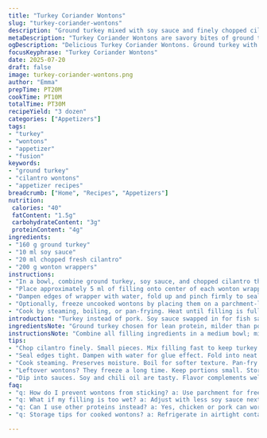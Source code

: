 ```yaml
---
title: "Turkey Coriander Wontons"
slug: "turkey-coriander-wontons"
description: "Ground turkey mixed with soy sauce and finely chopped cilantro forms the filling, wrapped in wonton skins. Each wonton is sealed by moistening the edges, then pinched closed. Can freeze before cooking by first flash-freezing on parchment, then storing in a freezer bag for up to three months. Ready in around 30 minutes total, yields about three dozen. A twist swaps out fish sauce for soy sauce and coriander for cilantro, adding a subtle fresh flavor with a hint of umami. Baking or steaming options possible but frying common."
metaDescription: "Turkey Coriander Wontons are savory bites of ground turkey with a fresh kick of cilantro. Perfect for parties or freezing for later."
ogDescription: "Delicious Turkey Coriander Wontons. Ground turkey with fresh cilantro wrapped in tender skins. A flavor-packed treat for gatherings or snacking."
focusKeyphrase: "Turkey Coriander Wontons"
date: 2025-07-20
draft: false
image: turkey-coriander-wontons.png
author: "Emma"
prepTime: PT20M
cookTime: PT10M
totalTime: PT30M
recipeYield: "3 dozen"
categories: ["Appetizers"]
tags:
- "turkey"
- "wontons"
- "appetizer"
- "fusion"
keywords:
- "ground turkey"
- "cilantro wontons"
- "appetizer recipes"
breadcrumb: ["Home", "Recipes", "Appetizers"]
nutrition: 
 calories: "40"
 fatContent: "1.5g"
 carbohydrateContent: "3g"
 proteinContent: "4g"
ingredients:
- "160 g ground turkey"
- "10 ml soy sauce"
- "20 ml chopped fresh cilantro"
- "200 g wonton wrappers"
instructions:
- "In a bowl, combine ground turkey, soy sauce, and chopped cilantro thoroughly."
- "Place approximately 5 ml of filling onto center of each wonton wrapper."
- "Dampen edges of wrapper with water, fold up and pinch firmly to seal into small bundles."
- "Optionally, freeze uncooked wontons by placing them on a parchment-lined tray until solid, then transferring to airtight freezer bag. Store up to 3 months."
- "Cook by steaming, boiling, or pan-frying. Heat until filling is fully cooked and wrappers slightly translucent or crisped, about 5-10 minutes depending on method."
introduction: "Turkey instead of pork. Soy sauce swapped in for fish sauce—less pungent but salty umami packed. Fresh cilantro chopped fine. The filling. Wontons — small, delicate pockets waiting for stuffing. Skinny wrappers folded like tiny purses. Sometimes frozen for later—keeping shape then tossing into hot water or oil, quick cooking. About thirty minutes total. Not many steps—a handful really. It’s about the pinch. Seal tight or lose the juice inside. Mix it all fast; don’t overwork. Turkey holds moisture. Soft, with a subtle herb lift. Cilantro instead of coriander — brighter, sharper notes. Soy sauce darkens, deeper than fish sauce’s funk. A little change, but notable. Little bundles, bringing layers of flavor in one bite. Minimal fuss, max taste. Probably steamed or fried. Or boiled in broth, if you like. Crunch or tender. Quick snacks or starters. Usually three dozen. Enough to share. Or not."
ingredientsNote: "Ground turkey chosen for lean protein, milder than pork, less greasy. Soy sauce offering salty richness but less fishy compared to fish sauce, suitable for milder palettes. Cilantro swapped in place of coriander leaves for a fresher, more citrusy flavor, slightly brighter. Wonton wrappers thinner, pliable, easy to fill and seal. Precise measurements balance moisture and taste—too wet filling leaks. Chopping herbs finely ensures even distribution; large pieces disrupt texture. The filling stays cohesive but tender. Wrapper quantity adjusted based on size—slightly smaller wrappers reduce filling needed, creating bite-sized morsels. This combo yields about three dozen—good for gatherings or freezing singles. Freezing process critical to prevent sticking: place on parchment sheet first, thaw fully before cooking or cook straight frozen for convenience. Not much oil in blend—lean turkey needs moisture from herbs and sauce. If mixing longer, proteins can toughen—keep it brief and gentle."
instructionsNote: "Combine all filling ingredients in a medium bowl; mix just until uniformly combined—avoid overmixing to keep filling tender. Portion filling using teaspoon or small measuring spoon for consistency—5 ml each works well. Arrange filling centers on wonton wrappers, leaving edges clear for sealing. Dip fingers in water and lightly wet wrapper edges to activate starch, which acts as glue. Fold wrapper diagonally or into purse shape, pressing firmly to seal air out and prevent opening while cooking. For freezing, arrange wontons separately on parchment paper, freeze until firm to avoid sticking, then bag tightly. Cooking options: steaming preserves tender texture; boiling softens wrappers while infusing broth; pan-frying crisps edges and adds contrast. Cook times vary by method (5-10 minutes). Serve with dipping sauces: soy-based or chili oil recommended. Keep workspace clean and dry to maintain easy handling; wet wrappers become fragile and sticky. Use sharp knife/scissors to trim any uneven edges for neat appearance. Discard wrappers if broken to avoid fillings leaking during cooking."
tips:
- "Chop cilantro finely. Small pieces. Mix filling fast to keep turkey tender. Don’t overwork. Wrappers thin, pliable. Avoid excess moisture. Use minimal oil. Watch cooking time."
- "Seal edges tight. Dampen with water for glue effect. Fold into neat shapes. Press air out. Air pockets ruin texture. Freezing options are better with parchment. Bag tightly."
- "Cook steaming. Preserves moisture. Boil for softer texture. Pan-fry for crisp edges. Cook time varies. Check for doneness and appearance. Crisp outer layer, tender inside."
- "Leftover wontons? They freeze a long time. Keep portions small. Store in bags. Longer means loss of quality. Thaw fully before cooking. Cook frozen for convenience."
- "Dip into sauces. Soy and chili oil are tasty. Flavor complements well. Always keep workspace dry. Wet wrappers become fragile. Check for even edges before cooking."
faq:
- "q: How do I prevent wontons from sticking? a: Use parchment for freezing. Arrange separately. Keep them spaced. Stickiness is a common issue. Avoid a mess."
- "q: What if my filling is too wet? a: Adjust with less soy sauce next time. Drain excess moisture. A bit of cornstarch could help. Balance is key for texture."
- "q: Can I use other proteins instead? a: Yes, chicken or pork can work. Adjust seasonings as needed. Each brings a different flavor profile. Experimenting is worthwhile."
- "q: Storage tips for cooked wontons? a: Refrigerate in airtight containers. Use within a few days. Freezing is also an option. Wrap tightly before freezing."

---
```

